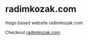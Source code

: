 # radimkozak.com
Hugo based website radimkozak.com

Checkout [radimkozak.com](https://radimkozak.com)

